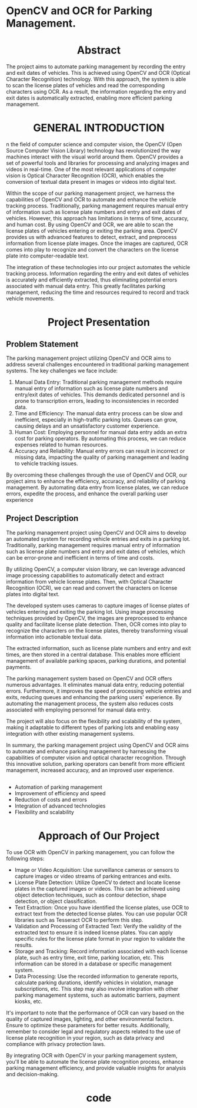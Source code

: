 <h1> OpenCV and OCR for Parking Management.</h1>

<h1 align="center">Abstract</h1>
The project aims to automate parking management by recording the entry and exit dates of vehicles. This is achieved using OpenCV and OCR (Optical Character Recognition) technology. With this approach, the system is able to scan the license plates of vehicles and read the
corresponding characters using OCR. As a result, the information regarding the entry and exit dates is automatically extracted, enabling more efficient parking management.



<h1 align="center">GENERAL INTRODUCTION</h1>
<p>
n the field of computer science and computer vision, the OpenCV (Open Source Computer Vision Library) technology has revolutionized the way machines interact with the visual world around them. OpenCV provides a set of powerful tools and libraries for processing and analyzing images and videos in real-time. One of the most relevant applications of computer vision is Optical Character Recognition (OCR), which enables the conversion of textual data present in images or videos into digital text.

Within the scope of our parking management project, we harness the capabilities of OpenCV and OCR to automate and enhance the vehicle tracking process. Traditionally, parking management requires manual entry of information such as license plate numbers and entry and exit dates of vehicles. However, this approach has limitations in terms of time, accuracy, and human cost. By using OpenCV and OCR, we are able to scan the license plates of vehicles entering or exiting the parking area. OpenCV provides us with advanced features to detect, extract, and preprocess information from license plate images. Once the images are captured, OCR comes into play to recognize and convert the characters on the license plate into computer-readable text.

The integration of these technologies into our project automates the vehicle tracking process. Information regarding the entry and exit dates of vehicles is accurately and efficiently extracted, thus eliminating potential errors associated with manual data entry. This greatly facilitates parking management, reducing the time and resources required to record and track vehicle movements.

  
</p>


<h1 align="center">Project Presentation</h1>
<h2>Problem Statement</h2>

The parking management project utilizing OpenCV and OCR aims to address several challenges encountered in traditional parking management systems. The key challenges we face include:
<ol>
  
<li>Manual Data Entry: Traditional parking management methods require manual entry of information such as license plate numbers and entry/exit dates of vehicles. This demands dedicated personnel and is prone to transcription errors, leading to inconsistencies in recorded data.
</li>
<li>Time and Efficiency: The manual data entry process can be slow and inefficient, especially in high-traffic parking lots. Queues can grow, causing delays and an unsatisfactory customer experience.
</li>
<li>Human Cost: Employing personnel for manual data entry adds an extra cost for parking operators. By automating this process, we can reduce expenses related to human resources.
</li>
<li>Accuracy and Reliability: Manual entry errors can result in incorrect or missing data, impacting the quality of parking management and leading to vehicle tracking issues.
</li>

</ol>
By overcoming these challenges through the use of OpenCV and OCR, our project aims to enhance the efficiency, accuracy, and reliability of parking management. By automating data entry from license plates, we can reduce errors, expedite the process, and enhance the overall parking user experience


<h2>Project Description</h2>

The parking management project using OpenCV and OCR aims to develop an automated system for recording vehicle entries and exits in a parking lot. Traditionally, parking management requires manual entry of information such as license plate numbers and entry and exit dates of vehicles, which can be error-prone and inefficient in terms of time and costs.

By utilizing OpenCV, a computer vision library, we can leverage advanced image processing capabilities to automatically detect and extract information from vehicle license plates. Then, with Optical Character Recognition (OCR), we can read and convert the characters on license plates into digital text.

The developed system uses cameras to capture images of license plates of vehicles entering and exiting the parking lot. Using image processing techniques provided by OpenCV, the images are preprocessed to enhance quality and facilitate license plate detection. Then, OCR comes into play to recognize the characters on the license plates, thereby transforming visual information into actionable textual data.

The extracted information, such as license plate numbers and entry and exit times, are then stored in a central database. This enables more efficient management of available parking spaces, parking durations, and potential payments.

The parking management system based on OpenCV and OCR offers numerous advantages. It eliminates manual data entry, reducing potential errors. Furthermore, it improves the speed of processing vehicle entries and exits, reducing queues and enhancing the parking users' experience. By automating the management process, the system also reduces costs associated with employing personnel for manual data entry.

The project will also focus on the flexibility and scalability of the system, making it adaptable to different types of parking lots and enabling easy integration with other existing management systems.

In summary, the parking management project using OpenCV and OCR aims to automate and enhance parking management by harnessing the capabilities of computer vision and optical character recognition. Through this innovative solution, parking operators can benefit from more efficient management, increased accuracy, and an improved user experience.


<h2></h2>
<ul>
  <li>Automation of parking management</li>
  <li> Improvement of efficiency and speed</li>
  <li>Reduction of costs and errors</li>
  <li>Integration of advanced technologies</li>
  <li>Flexibility and scalability</li>
</ul>


<h1 align="center">Approach of Our Project</h1>

To use OCR with OpenCV in parking management, you can follow the following steps:
<ul>
  <li> Image or Video Acquisition: Use surveillance cameras or sensors to capture images or video streams of parking entrances and exits.
</li>
<li> License Plate Detection: Utilize OpenCV to detect and locate license plates in the captured images or videos. This can be achieved using object detection techniques, such as contour detection, shape detection, or object classification.
</li>
<li> Text Extraction: Once you have identified the license plates, use OCR to extract text from the detected license plates. You can use popular OCR libraries such as Tesseract OCR to perform this step.
</li>
<li> Validation and Processing of Extracted Text: Verify the validity of the extracted text to ensure it is indeed license plates. You can apply specific rules for the license plate format in your region to validate the results.
</li>
<li> Storage and Tracking: Record information associated with each license plate, such as entry time, exit time, parking location, etc. This information can be stored in a database or specific management system.
</li>
 <li>Data Processing: Use the recorded information to generate reports, calculate parking durations, identify vehicles in violation, manage subscriptions, etc. This step may also involve integration with other parking management systems, such as automatic barriers, payment kiosks, etc.
</li> 
</ul>

It's important to note that the performance of OCR can vary based on the quality of captured images, lighting, and other environmental factors. Ensure to optimize these parameters for better results.
Additionally, remember to consider legal and regulatory aspects related to the use of license plate recognition in your region, such as data privacy and compliance with privacy protection laws.

By integrating OCR with OpenCV in your parking management system, you'll be able to automate the license plate recognition process, enhance parking management efficiency, and provide valuable insights for analysis and decision-making.

<h1 align="center">code</h1>











